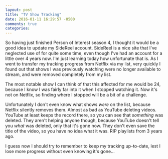 ```yaml
---
layout: post
title: "TV Show Tracking"
date: 2016-01-11 16:29:57 -0500
comments: true
categories:
---
```


So having just finished Person of Interest season 4, I thought it would be a good idea to update my SideReel account. SideReel is a nice site that I've neglected use of for quite some time, even though I've had an account for a little over 4 years now. I'm just learning today how unfortunate that is. As I went to transfer my tracking progress from Netflix via my list, very quickly I found out that shows I was previously watching were no longer available to stream, and were removed completely from my list.

The most notable show I can think of that this affected for me would be 24, because I know I was fairly far into it when I stopped watching it. Now it's not on Netflix, so finding where I stopped will be a bit of a challenge.

Unfortunately I don't even know what shows *were* on the list, because Netflix silently removes them. Almost as bad as YouTube deleting videos. YouTube at least keeps the record there, so you can see that *something* was deleted. They aren't helping anyone though, because YouTube doesn't tell you *what* was deleted, only that it's gone now. They don't even save the title of the video, so you have no idea what it was. RIP playlists from 3 years ago.

I guess now I should try to remember to keep my tracking up-to-date, lest I lose more progress without even knowing it's gone...